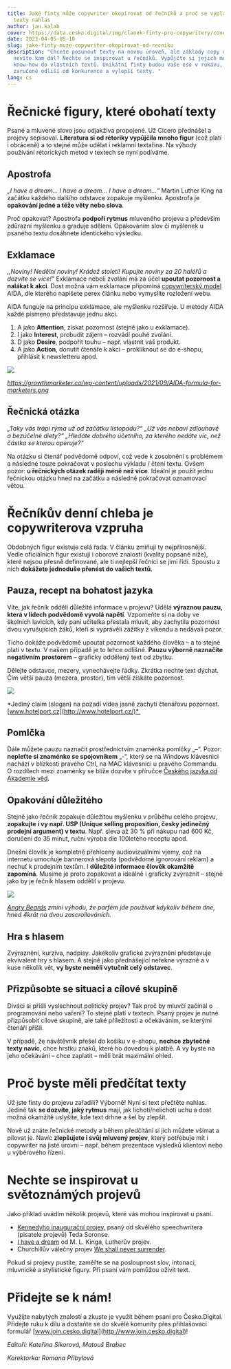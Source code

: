 ```yaml
---
title: Jaké finty může copywriter okopírovat od řečníků a proč se vyplatí číst
  texty nahlas
author: jan.kalab
cover: https://data.cesko.digital/img/clanek-finty-pro-copywritery/cover.png
date: 2023-04-05-05-10
slug: jake-finty-muze-copywriter-okopirovat-od-recniku
description: "Chcete posunout texty na novou úroveň, ale základy copy už znáte a
  nevíte kam dál? Nechte se inspirovat u řečníků. Vypůjčte si jejich metody i
  know-how do vlastních textů. Unikátní finty budou vaše eso v rukávu, které vás
  zaručeně odliší od konkurence a vylepší texty. "
lang: cs
---
```

# Řečnické figury, které obohatí texty

Psané a mluvené slovo jsou odjakživa propojené. Už Cicero přednášel a projevy sepisoval. **Literatura si od rétoriky vypůjčila mnoho figur** (což platí i obráceně) a to stejné může udělat i reklamní textařina. Na výhody používání rétorických metod v textech se nyní podíváme. 

## Apostrofa

*„I have a dream… I have a dream… I have a dream…“* Martin Luther King na začátku každého dalšího odstavce zopakuje myšlenku. Apostrofa je **opakování jedné a téže věty nebo slova**. 

Proč opakovat? Apostrofa **podpoří rytmus** mluveného projevu a především zdůrazní myšlenku a graduje sdělení. Opakováním slov či myšlenek u psaného textu dosáhnete identického výsledku. 

## Exklamace

*,,Noviny! Nedělní noviny! Krádež století! Kupujte noviny za 20 haléřů a dozvíte se více!”* Exklamace neboli zvolání má za účel **upoutat pozornost a nalákat k akci**. Dost možná vám exklamace připomíná [copywriterský model](https://copyhackers.com/2015/10/copywriting-formula/) AIDA, dle kterého napíšete perex článku nebo vymyslíte rozložení webu. 

AIDA funguje na principu exklamace, ale myšlenku rozšiřuje. U metody AIDA každé písmeno představuje jednu akci.

1. A jako **Attention**, získat pozornost (stejně jako u exklamace).
2. I jako **Interest**, probudit zájem – rozvádí pouhé zvolání.
3. D jako **Desire**, podpořit touhu – např. vlastnit váš produkt.
4. A jako **Action**, donutit čtenáře k akci – prokliknout se do e-shopu, přihlásit k newsletteru apod.

![](https://data.cesko.digital/img/clanek-finty-pro-copywritery/1.png)

*<https://growthmarketer.co/wp-content/uploads/2021/09/AIDA-formula-for-marketers.png>*

## Řečnická otázka

*„Taky vás trápí rýma už od začátku listopadu?“ „Už vás nebaví zdlouhavé a bezúčelné diety?“ „Hledáte dobrého účetního, za kterého nedáte víc, než částka se kterou operuje?“*

Na otázku si čtenář podvědomě odpoví, což vede k zosobnění s problémem a následné touze pokračovat v poslechu výkladu / čtení textu. Ovšem pozor: **u řečnických otázek raději méně než více**. Ideální je použít jednu řečnickou otázku hned na začátku a následně pokračovat oznamovací větou.

# Řečníkův denní chleba je copywriterova vzpruha 

Obdobných figur existuje celá řada. V článku zmiňuji ty nejpřínosnější. Vedle oficiálních figur existují i oborové znalosti (kvality popsané níže), které nejsou přesně definované, ale ti nejlepší řečníci se jimi řídí. Spoustu z nich **dokážete jednoduše přenést do vašich textů**.

## Pauza, recept na bohatost jazyka

Víte, jak řečník oddělí důležité informace v projevu? Udělá **výraznou pauzu, která v lidech podvědomě vyvolá napětí**. Vzpomeňte si na doby ve školních lavicích, kdy paní učitelka přestala mluvit, aby zachytila pozornost dvou vyrušujících žáků, kteří si vyprávěli zážitky z víkendu a nedávali pozor.

Ticho dokáže podvědomě upoutat pozornost každého člověka – a to stejné platí v textu. V našem případě je to lehce odlišné. **Pauzu výborně naznačíte negativním prostorem** – graficky oddělený text od zbytku. 

Dělejte odstavce, mezery, vynechávejte řádky. Zkrátka nechte text dýchat. Čím větší pauza (mezera, prostor), tím větší získáte pozornost.

![](https://data.cesko.digital/img/clanek-finty-pro-copywritery/2.png)

*Jediný claim (slogan) na pozadí videa jasně zachytí čtenářovu pozornost. [www.hotelport.cz](http://www.hotelport.cz/)* 

## Pomlčka

Dále můžete pauzu naznačit prostřednictvím znaménka pomlčky „–“. Pozor: **nepleťte si znaménko se spojovníkem** „-“, který se na Windows klávesnici nachází v blízkosti pravého Ctrl, na MAC klávesnici u pravého Commandu. O rozdílech mezi znaménky se blíže dozvíte v příručce [Českého jazyka od Akademie věd](https://prirucka.ujc.cas.cz/?id=165).

## Opakování důležitého

Stejně jako řečník zopakuje důležitou myšlenku v průběhu celého projevu, **zopakujte i vy např. USP (Unique selling proposition, česky jedinečný prodejní argument) v textu**. Např. sleva až 30 % při nákupu nad 600 Kč, doručení do 35 minut, ruční výroba dle 100letého receptu apod.

Dnešní člověk je kompletně přehlcený audiovizuálními vjemy, což na internetu umocňuje bannerová slepota (podvědomé ignorování reklam) a nechuť k prodejním textům. I **důležité informace člověk okamžitě zapomíná**. Musíme je proto zopakovat a ideálně i graficky zvýraznit – stejně jako by je řečník hlasem oddělil v projevu.

![](https://data.cesko.digital/img/clanek-finty-pro-copywritery/3.jpeg)

*[Angry Beards](https://www.angrybeards.cz/telo/kolinska-jack-saloon/) zmíní výhodu, že parfém jde používat kdykoliv během dne, hned 4krát na dvou zascrollováních.*

## Hra s hlasem

Zvýraznění, kurzíva, nadpisy. Jakékoliv grafické zvýraznění představuje ekvivalent hry s hlasem. A stejně jako přednášející neřekne výrazně a v kuse několik vět, **vy byste neměli vytučnit celý odstavec**.

## Přizpůsobte se situaci a cílové skupině

Diváci si přišli vyslechnout politický projev? Tak proč by mluvčí začínal o programování nebo vaření? To stejné platí v textech. Psaný projev je nutné přizpůsobit cílové skupině, ale také příležitosti a očekáváním, se kterými čtenáři přišli.

V případě, že návštěvník přešel do košíku v e-shopu, **nechce zbytečné texty navíc**, chce hrstku znaků, které ho dovedou k platbě. A vy byste na jeho očekávání – chce zaplatit – měli brát maximální ohled.

# Proč byste měli předčítat texty

Už jste finty do projevu zařadili? Výborně! Nyní si text přečtěte nahlas. Jedině tak **se dozvíte, jaký rytmus** mají, jak lichotí/nelichotí uchu a dost možná okamžitě uslyšíte, kde text drhne a šel by zlepšit.

Nově už znáte řečnické metody a během předčítání si jich můžete všímat a pilovat je. Navíc **zlepšujete i svůj mluvený projev**, který potřebuje mít i copywriter na jisté úrovni – např. během prezentace výsledků klientovi nebo u výběrového řízení.

# Nechte se inspirovat u světoznámých projevů

Jako příklad uvádím několik projevů, které vás mohou inspirovat u psaní.

* [Kennedyho inaugurační projev,](https://www.youtube.com/watch?v=PEC1C4p0k3E) psaný od skvělého speechwritera (pisatele projevů) Teda Soronse.
* [I have a dream](https://www.youtube.com/watch?v=vP4iY1TtS3s) od M. L. Kinga, Lutherův projev.
* Churchillův válečný projev [We shall never surrender](https://www.youtube.com/watch?v=MkTw3_PmKtc).

Pokud si projevy pustíte, zaměřte se na posloupnost slov, intonaci, mluvnické a stylistické figury. Při psaní vám pomůžou oživit text.

# Přidejte se k nám!

Využijte nabytých znalostí a zkuste je využít během psaní pro Česko.Digital. Přidejte ruku k dílu a dostaňte se do skvělé komunity přes přihlašovací formulář [www.join.cesko.digital](http://www.join.cesko.digital)!

*Editoři: Kateřina Sikorová, Matouš Brabec*

*Korektorka: Romana Přibylová*